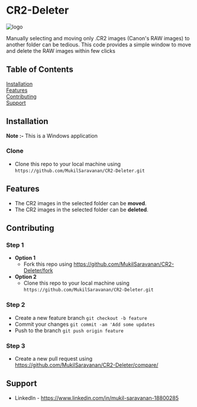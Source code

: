 # CR2-Deleter

![logo](https://github.com/MukilSaravanan/CR2-Deleter/blob/master/cr2.ico)

Manually selecting and moving only .CR2 images (Canon's RAW images) to another folder can be tedious.
This code provides a simple window to move and delete the RAW images within few clicks

## Table of Contents  
[Installation](#installation)  
[Features](#features) <br />
[Contributing](#contributing) <br />
[Support](#support)

## Installation
**Note :-** This is a Windows application
### Clone
  * Clone this repo to your local machine using `https://github.com/MukilSaravanan/CR2-Deleter.git` <a name="installation"/>
## Features
  * The CR2 images in the selected folder can be **moved**.
  * The CR2 images in the selected folder can be **deleted**. <a name="features"/>
## Contributing
  ### Step 1
  * **Option 1**
    - Fork this repo using https://github.com/MukilSaravanan/CR2-Deleter/fork
  * **Option 2**
     - Clone this repo to your local machine using `https://github.com/MukilSaravanan/CR2-Deleter.git`
  ### Step 2
  * Create a new feature branch `git checkout -b feature`
  * Commit your changes `git commit -am 'Add some updates`
  * Push to the branch `git push origin feature`
  ### Step 3
  - Create a new pull request using https://github.com/MukilSaravanan/CR2-Deleter/compare/ <a name="contributing"/>
## Support
* LinkedIn - https://www.linkedin.com/in/mukil-saravanan-18800285
